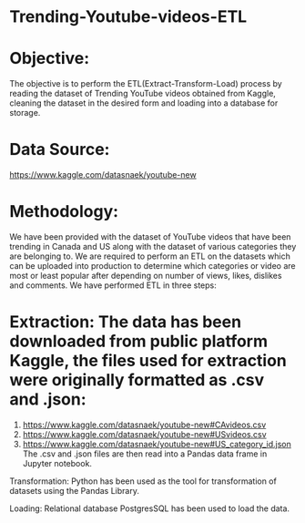 # Trending-Youtube-videos-ETL
# Objective:
The objective is to perform the ETL(Extract-Transform-Load) process by reading the dataset of Trending YouTube videos obtained from Kaggle, cleaning the dataset in the desired form and loading into a database for storage.
# Data Source:
https://www.kaggle.com/datasnaek/youtube-new
# Methodology:
We have been provided with the dataset of YouTube videos that have been trending in Canada and US along with the dataset of various categories they are belonging to. We are required to perform an ETL on the datasets which can be uploaded into production to determine which categories or video are most or least popular after depending on number of views, likes, dislikes and comments.
We have performed ETL in three steps:
# Extraction: The data has been downloaded from public platform Kaggle, the files used for extraction were originally formatted as .csv and .json:
1) https://www.kaggle.com/datasnaek/youtube-new#CAvideos.csv
2) https://www.kaggle.com/datasnaek/youtube-new#USvideos.csv
3) https://www.kaggle.com/datasnaek/youtube-new#US_category_id.json
The .csv and .json files are then read into a Pandas data frame in Jupyter notebook.

 Transformation: Python has been used as the tool for transformation of datasets using the Pandas Library.

 Loading: Relational database PostgresSQL has been used to load the data.
